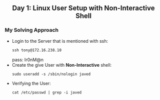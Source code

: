 ## <center> Day 1: Linux User Setup with Non-Interactive Shell

### My Solving Approach

- Login to the Server that is mentioned with ssh:
    ```apache
    ssh tony@172.16.238.10
    ```
    pass: Ir0nM@n
- Create the give User with **Non-Interactive** shell:
    ```apache
    sudo useradd -s /sbin/nologin javed
    ```
- Verifying the User:
    ```apache
    cat /etc/passwd | grep -i javed
    ```